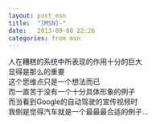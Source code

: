 ```yaml
---
layout: post_msn
title:  "[MSN]-"
date:   2013-09-08 22:26
categories: from msn
---
```

人在糟糕的系统中所表现的作用十分的巨大  
显得是那么的重要  
这个思维点只是一个想法而已  
而一直苦于没有一个十分具体形象的例子  
而当看到Google的自动驾驶的宣传视频时  
我倒是觉得汽车就是一个最最最合适的例子...  
